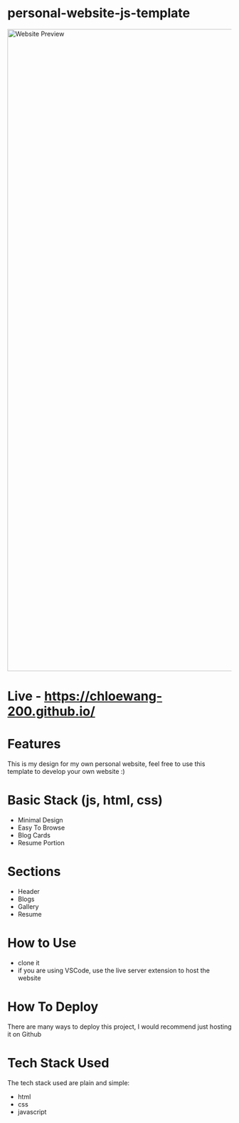 # personal-website-js-template
<img width="1439" alt="Website Preview" src="https://github.com/chloewang-200/personal-website-js-template/assets/84855841/a76b7a33-c729-4d4f-8881-1576b207b7e3">

# Live - https://chloewang-200.github.io/ #

# Features #
This is my design for my own personal website, feel free to use this template to develop your own website :)

# Basic Stack (js, html, css) #
- Minimal Design
- Easy To Browse
- Blog Cards
- Resume Portion

# Sections #
- Header
- Blogs
- Gallery
- Resume

# How to Use #
- clone it
- if you are using VSCode, use the live server extension to host the website

# How To Deploy #
There are many ways to deploy this project, I would recommend just hosting it on Github

# Tech Stack Used #
The tech stack used are plain and simple:
- html
- css
- javascript

